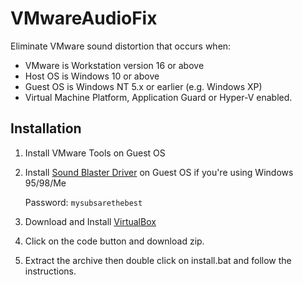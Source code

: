 # VMwareAudioFix

Eliminate VMware sound distortion that occurs when:

- VMware is Workstation version 16 or above
- Host OS is Windows 10 or above
- Guest OS is Windows NT 5.x or earlier (e.g. Windows XP)
- Virtual Machine Platform, Application Guard or Hyper-V enabled.

## Installation

1. Install VMware Tools on Guest OS
1. Install [Sound Blaster Driver](https://dl.malwarewatch.org/drivers/windows-98/SoundBlasterPCI.7z) on Guest OS if you're using Windows 95/98/Me  

   Password: `mysubsarethebest`
   
1. Download and Install [VirtualBox](https://www.virtualbox.org/)
1. Click on the code button and download zip.
1. Extract the archive then double click on install.bat and follow the instructions.
